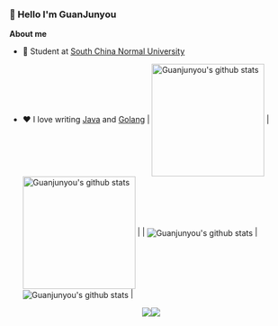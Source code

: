 ### 👋 Hello I'm GuanJunyou

**About me**

- 💼 Student at [South China Normal University](https://www.scnu.edu.cn/)

- ❤️ I love writing [Java](https://github.com/topics/java) and [Golang](https://github.com/topics/golang)
| <img align="center" src="https://github-readme-stats.vercel.app/api?username=guanjunyou&hide_border=true&show_icons=true&line_height=21&theme=github_dark" alt="Guanjunyou's github stats" height="200" /> | <img align="center" src="https://github-readme-stats.vercel.app/api/top-langs/?username=guanjunyou&layout=donut" alt="Guanjunyou's github stats" height="200" /> |
| <img align="center" src="https://github-readme-stats.vercel.app/api?username=guanjunyou&hide_border=true&show_icons=true&line_height=21&theme=github_dark" alt="Guanjunyou's github stats" /> | <img align="center" src="https://github-readme-stats.vercel.app/api/top-langs/?username=guanjunyou&layout=donut" alt="Guanjunyou's github stats" /> |
<div style="display: flex; justify-content: center;">
    <img src="https://stats.justsong.cn/api/csdn?id=weixin_50549897" />
    <img src="https://stats.justsong.cn/api/leetcode?username=nervous-diffiebjp&cn=true" />
</div>

